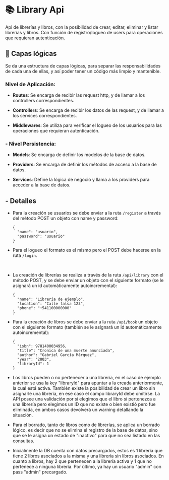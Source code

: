 # 📚 Library Api 

Api de librerías y libros, con la posibilidad de crear, editar, eliminar y listar librerías y libros. Con función de registro/logueo de users para operaciones que requieran autenticación.

## 🧩 Capas lógicas

Se da una estructura de capas lógicas, para separar las responsabilidades de cada una de ellas, y así poder tener un código más limpio y mantenible.

###  Nivel de Aplicación: 

- **Routes**: Se encarga de recibir las request http, y de llamar a los controllers correspondientes.

- **Controllers**: Se encarga de recibir los datos de las request, y de llamar a los services correspondientes.

- **Middlewares**: Se utiliza para verificar el logueo de los usuarios para las operaciones que requieran autenticación.

### - Nivel Persistencia:

- **Models**: Se encarga de definir los modelos de la base de datos.

- **Providers**: Se encarga de definir los métodos de acceso a la base de datos.

- **Services**: Define la lógica de negocio y llama a los providers para acceder a la base de datos.


## - Detalles

- Para la creación se usuarios se debe enviar a la ruta `/register` a través del método POST un objeto con name y password:

    ```
    {
      "name": "usuario",
      "password": "usuario"
    }
    ```

- Para el logueo el formato es el mismo pero el POST debe hacerse en la ruta `/login`.
<br>

- La creación de librerías se realiza a través de la ruta `/api/library` con el método POST, y se debe enviar un objeto con el siguiente formato (se le asignará un id automáticamente autoincremental):

    ```
    {
      "name": "Librería de ejemplo",
      "location": "Calle falsa 123",
      "phone": "+541100000000"
    }
    ```

- Para la creación de libros se debe enviar a la ruta `/api/book` un objeto con el siguiente formato (también se le asignará un id automáticamente autoincremental):

    ```
    {
      "isbn": 9781400034956,
      "title": "Cronica de una muerte anunciada",
      "author": "Gabriel García Márquez",
      "year": "2003",
      "libraryId": 1
    }
    ```

- Los libros pueden o no pertenecer a una librería, en el caso de ejemplo anterior se usa la key "libraryId" para apuntar a la creada anteriormente, la cual está activa. También existe la posibilidad de crear un libro sin asignarle una librería, en ese caso el campo libraryId debe omitirse. La API posee una validación por si elegimos que el libro sí pertenezca a una librería pero elegimos un ID que no existe o bien existió pero fue eliminada, en ambos casos devolverá un warning detallando la situación.

- Para el borrado, tanto de libros como de librerías, se aplica un borrado lógico, es decir que no se elimina el registro de la base de datos, sino que se le asigna un estado de "inactivo" para que no sea listado en las consultas.

- Inicialmente la DB cuenta con datos precargados, estos es 1 librería que tiene 2 libros asociados a la misma y una librería sin libros asociados. En cuanto a libros, hay 2 que pertenecen a la librería activa y 1 que no pertenece a ninguna librería. Por último, ya hay un usuario "admin" con pass "admin" precargado.
